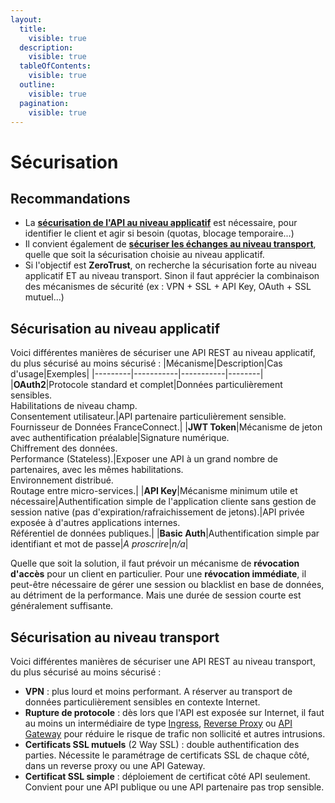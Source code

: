 ```yaml
---
layout:
  title:
    visible: true
  description:
    visible: true
  tableOfContents:
    visible: true
  outline:
    visible: true
  pagination:
    visible: true
---
```


# Sécurisation

## Recommandations
- La [**sécurisation de l'API au niveau applicatif**](#sécurisation-au-niveau-applicatif) est nécessaire, pour identifier le client et agir si besoin (quotas, blocage temporaire...)
- Il convient également de [**sécuriser les échanges au niveau transport**](#sécurisation-au-niveau-transport), quelle que soit la sécurisation choisie au niveau applicatif.
- Si l'objectif est **ZeroTrust**, on recherche la sécurisation forte au niveau applicatif ET au niveau transport. Sinon il faut apprécier la combinaison des mécanismes de sécurité (ex : VPN + SSL + API Key, OAuth + SSL mutuel...)

## Sécurisation au niveau applicatif
Voici différentes manières de sécuriser une API REST au niveau applicatif, du plus sécurisé au moins sécurisé :
|Mécanisme|Description|Cas d'usage|Exemples|
|---------|-----------|-----------|--------|
|**OAuth2**|Protocole standard et complet|Données particulièrement sensibles.</br>Habilitations de niveau champ.</br>Consentement utilisateur.|API partenaire particulièrement sensible.</br>Fournisseur de Données FranceConnect.|
|**JWT Token**|Mécanisme de jeton avec authentification préalable|Signature numérique.</br>Chiffrement des données.</br>Performance (Stateless).|Exposer une API à un grand nombre de partenaires, avec les mêmes habilitations.</br>Environnement distribué.</br>Routage entre micro-services.|
|**API Key**|Mécanisme minimum utile et nécessaire|Authentification simple de l'application cliente sans gestion de session native (pas d'expiration/rafraichissement de jetons).|API privée exposée à d'autres applications internes.</br>Référentiel de données publiques.|
|**Basic Auth**|Authentification simple par identifiant et mot de passe|_A proscrire_|_n/a_|

Quelle que soit la solution, il faut prévoir un mécanisme de **révocation d'accès** pour un client en particulier. Pour une **révocation immédiate**, il peut-être nécessaire de gérer une session ou blacklist en base de données, au détriment de la performance. Mais une durée de session courte est généralement suffisante.

## Sécurisation au niveau transport
Voici différentes manières de sécuriser une API REST au niveau transport, du plus sécurisé au moins sécurisé :
- **VPN** : plus lourd et moins performant. A réserver au transport de données particulièrement sensibles en contexte Internet.
- **Rupture de protocole** : dès lors que l'API est exposée sur Internet, il faut au moins un intermédiaire de type [Ingress](https://kubernetes.io/docs/concepts/services-networking/ingress/), [Reverse Proxy](https://fr.wikipedia.org/wiki/Proxy_inverse) ou [API Gateway](api-gateway.md) pour réduire le risque de trafic non sollicité et autres intrusions.
- **Certificats SSL mutuels** (2 Way SSL) : double authentification des parties. Nécessite le paramétrage de certificats SSL de chaque côté, dans un reverse proxy ou une API Gateway.
- **Certificat SSL simple** : déploiement de certificat côté API seulement. Convient pour une API publique ou une API partenaire pas trop sensible.